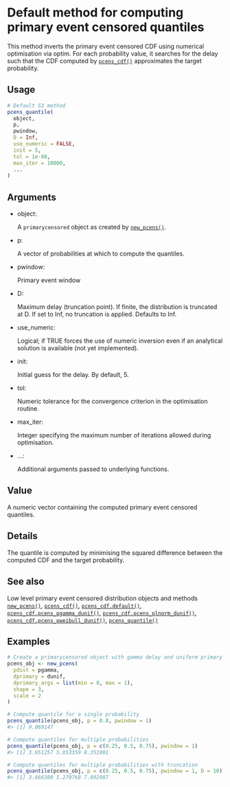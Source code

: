 # Default method for computing primary event censored quantiles

This method inverts the primary event censored CDF using numerical
optimisation via optim. For each probability value, it searches for the
delay such that the CDF computed by
[`pcens_cdf()`](https://primarycensored.epinowcast.org/reference/pcens_cdf.md)
approximates the target probability.

## Usage

``` r
# Default S3 method
pcens_quantile(
  object,
  p,
  pwindow,
  D = Inf,
  use_numeric = FALSE,
  init = 5,
  tol = 1e-08,
  max_iter = 10000,
  ...
)
```

## Arguments

- object:

  A `primarycensored` object as created by
  [`new_pcens()`](https://primarycensored.epinowcast.org/reference/new_pcens.md).

- p:

  A vector of probabilities at which to compute the quantiles.

- pwindow:

  Primary event window

- D:

  Maximum delay (truncation point). If finite, the distribution is
  truncated at D. If set to Inf, no truncation is applied. Defaults to
  Inf.

- use_numeric:

  Logical; if TRUE forces the use of numeric inversion even if an
  analytical solution is available (not yet implemented).

- init:

  Initial guess for the delay. By default, 5.

- tol:

  Numeric tolerance for the convergence criterion in the optimisation
  routine.

- max_iter:

  Integer specifying the maximum number of iterations allowed during
  optimisation.

- ...:

  Additional arguments passed to underlying functions.

## Value

A numeric vector containing the computed primary event censored
quantiles.

## Details

The quantile is computed by minimising the squared difference between
the computed CDF and the target probability.

## See also

Low level primary event censored distribution objects and methods
[`new_pcens()`](https://primarycensored.epinowcast.org/reference/new_pcens.md),
[`pcens_cdf()`](https://primarycensored.epinowcast.org/reference/pcens_cdf.md),
[`pcens_cdf.default()`](https://primarycensored.epinowcast.org/reference/pcens_cdf.default.md),
[`pcens_cdf.pcens_pgamma_dunif()`](https://primarycensored.epinowcast.org/reference/pcens_cdf.pcens_pgamma_dunif.md),
[`pcens_cdf.pcens_plnorm_dunif()`](https://primarycensored.epinowcast.org/reference/pcens_cdf.pcens_plnorm_dunif.md),
[`pcens_cdf.pcens_pweibull_dunif()`](https://primarycensored.epinowcast.org/reference/pcens_cdf.pcens_pweibull_dunif.md),
[`pcens_quantile()`](https://primarycensored.epinowcast.org/reference/pcens_quantile.md)

## Examples

``` r
# Create a primarycensored object with gamma delay and uniform primary
pcens_obj <- new_pcens(
  pdist = pgamma,
  dprimary = dunif,
  dprimary_args = list(min = 0, max = 1),
  shape = 3,
  scale = 2
)

# Compute quantile for a single probability
pcens_quantile(pcens_obj, p = 0.8, pwindow = 1)
#> [1] 9.069147

# Compute quantiles for multiple probabilities
pcens_quantile(pcens_obj, p = c(0.25, 0.5, 0.75), pwindow = 1)
#> [1] 3.951257 5.853359 8.351001

# Compute quantiles for multiple probabilities with truncation
pcens_quantile(pcens_obj, p = c(0.25, 0.5, 0.75), pwindow = 1, D = 10)
#> [1] 3.666380 5.270768 7.092987
```

